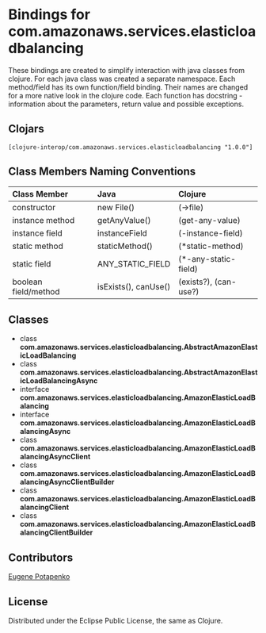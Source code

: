 # Bindings for com.amazonaws.services.elasticloadbalancing

These bindings are created to simplify interaction with java classes from clojure.
For each java class was created a separate namespace.
Each method/field has its own function/field binding.
Their names are changed for a more native look in the clojure code. Each function has docstring - information about the parameters, return value and possible exceptions.

## Clojars

```
[clojure-interop/com.amazonaws.services.elasticloadbalancing "1.0.0"]
```

## Class Members Naming Conventions

| Class Member | Java | Clojure |
|:--|:--|:--|
| constructor | new File() | (->file) |
| instance method | getAnyValue() | (get-any-value) |
| instance field | instanceField | (-instance-field) |
| static method | staticMethod() | (*static-method) |
| static field | ANY_STATIC_FIELD | (*-any-static-field) |
| boolean field/method | isExists(), canUse() | (exists?), (can-use?) |

## Classes

- class **com.amazonaws.services.elasticloadbalancing.AbstractAmazonElasticLoadBalancing**
- class **com.amazonaws.services.elasticloadbalancing.AbstractAmazonElasticLoadBalancingAsync**
- interface **com.amazonaws.services.elasticloadbalancing.AmazonElasticLoadBalancing**
- interface **com.amazonaws.services.elasticloadbalancing.AmazonElasticLoadBalancingAsync**
- class **com.amazonaws.services.elasticloadbalancing.AmazonElasticLoadBalancingAsyncClient**
- class **com.amazonaws.services.elasticloadbalancing.AmazonElasticLoadBalancingAsyncClientBuilder**
- class **com.amazonaws.services.elasticloadbalancing.AmazonElasticLoadBalancingClient**
- class **com.amazonaws.services.elasticloadbalancing.AmazonElasticLoadBalancingClientBuilder**

## Contributors

[Eugene Potapenko](https://github.com/potapenko/)

## License

Distributed under the Eclipse Public License, the same as Clojure.
